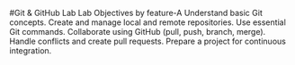 #Git & GitHub Lab
Lab Objectives by feature-A
    Understand basic Git concepts.
    Create and manage local and remote repositories.
    Use essential Git commands.
    Collaborate using GitHub (pull, push, branch, merge).
    Handle conflicts and create pull requests.
    Prepare a project for continuous integration.
